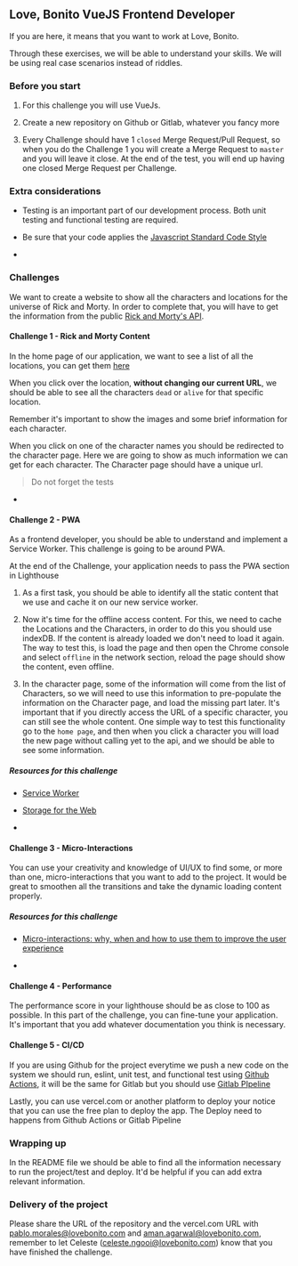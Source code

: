 ## Love, Bonito VueJS Frontend Developer
 
 
If you are here, it means that you want to work at Love, Bonito. 


Through these exercises, we will be able to understand your skills. We will be using real case scenarios instead of riddles. 


### Before you start 

1. For this challenge you will use VueJs. 

2. Create a new repository on Github or Gitlab, whatever you fancy more

3. Every Challenge should have 1 `closed` Merge Request/Pull Request, so when you do the Challenge 1 you will create a Merge Request to `master` and you will leave it close. At the end of the test, you  will end up having one closed Merge Request per Challenge.


### Extra considerations

* Testing is an important part of our development process. Both unit testing and functional testing are required.

* Be sure that your code applies the [Javascript Standard Code Style](https://standardjs.com/) 


-
### Challenges

We want to create a website to show all the characters and locations for the universe of Rick and Morty. In order to complete that, you will have to get the information from the public [Rick and Morty's API](https://rickandmortyapi.com/). 


#### Challenge 1 - Rick and Morty Content

In the home page of our application, we want to see a list of all the locations, you can get them [here](https://rickandmortyapi.com/documentation/#get-all-locations) 

When you click over the location, **without changing our current URL**, we should be able to see all the characters `dead` or `alive` for that specific location. 

Remember it's important to show the images and some brief information for each character. 

When you click on one of the character names you should be redirected to the character page. Here we are going to show as much information we can get for each character. The Character page should have a unique url.

> Do not forget the tests


-

#### Challenge 2 - PWA

As a frontend developer, you should be able to understand and implement a Service Worker. This challenge is going to be around PWA. 

At the end of the Challenge, your application needs to pass the PWA section in Lighthouse

1. As a first task, you should be able to identify all the static content that we use and cache it on our new service worker. 

2. Now it's time for the offline access content. For this, we need to cache the Locations and the Characters, in order to do this you should use indexDB. If the content is already loaded we don't need to load it again. The way to test this, is load the page and then open the Chrome console and select `offline` in the network section, reload the page should show the content, even offline.

3. In the character page, some of the information will come from the list of Characters, so we will need to use this information to pre-populate the information on the Character page, and load the missing part later. It's important that if you directly access the URL of a specific character, you can still see the whole content.
One simple way to test this functionality go to the `home page`, and then when you click a character you will load the new page without calling yet to the api, and we should be able to see some information. 


##### Resources for this challenge

- [Service Worker](https://developers.google.com/web/fundamentals/primers/service-workers)
- [Storage for the Web](https://web.dev/storage-for-the-web/) 


-
#### Challenge 3 - Micro-Interactions

You can use your creativity and knowledge of UI/UX to find some, or more than one, micro-interactions that you want to add to the project. It would be great to smoothen all the transitions and take the dynamic loading content properly. 

##### Resources for this challenge
- [Micro-interactions: why, when and how to use them to improve the user experience](https://uxdesign.cc/micro-interactions-why-when-and-how-to-use-them-to-boost-the-ux-17094b3baaa0)

-
#### Challenge 4 - Performance

The performance score in your lighthouse should be as close to 100 as possible. In this part of the challenge, you can fine-tune your application. It's important that you add whatever documentation you think is necessary. 


#### Challenge 5 - CI/CD

If you are using Github for the project everytime we push a new code on the system we should run, eslint, unit test, and functional test using [Github Actions](https://github.com/features/actions), it will be the same for Gitlab but you should use [Gitlab PIpeline](https://docs.gitlab.com/ee/ci/pipelines/)

Lastly, you can use vercel.com or another platform to deploy your notice that you can use the free plan to deploy the app. The Deploy need to happens from Github Actions or Gitlab Pipeline


### Wrapping up
In the README file we should be able to find all the information necessary to run the project/test and deploy. It'd be helpful if you can add extra relevant information. 

### Delivery of the project

Please share the URL of the repository and the vercel.com URL with pablo.morales@lovebonito.com and aman.agarwal@lovebonito.com, remember to let Celeste (celeste.ngooi@lovebonito.com) know that you have finished the challenge.








